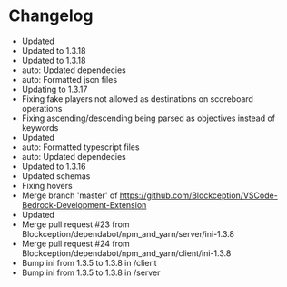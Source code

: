 # Changelog 
- Updated
- Updated to 1.3.18
- Updated to 1.3.18
- auto: Updated dependecies
- auto: Formatted json files
- Updating to 1.3.17
- Fixing fake players not allowed as destinations on scoreboard operations
- Fixing ascending/descending being parsed as objectives instead of keywords
- Updated
- auto: Formatted typescript files
- auto: Updated dependecies
- Updated to 1.3.16
- Updated schemas
- Fixing hovers
- Merge branch 'master' of https://github.com/Blockception/VSCode-Bedrock-Development-Extension
- Updated
- Merge pull request #23 from Blockception/dependabot/npm_and_yarn/server/ini-1.3.8
- Merge pull request #24 from Blockception/dependabot/npm_and_yarn/client/ini-1.3.8
- Bump ini from 1.3.5 to 1.3.8 in /client
- Bump ini from 1.3.5 to 1.3.8 in /server